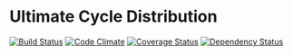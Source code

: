 Ultimate Cycle Distribution
=========
[![Build Status](https://travis-ci.org/Qiriqoo/ultimate-cycle-distrib.png)](https://travis-ci.org/Qiriqoo/ultimate-cycle-distrib)
[![Code Climate](https://codeclimate.com/github/Qiriqoo/ultimate-cycle-distrib.png)](https://codeclimate.com/github/Qiriqoo/ultimate-cycle-distrib)
[![Coverage Status](https://coveralls.io/repos/Qiriqoo/ultimate-cycle-distrib/badge.png)](https://coveralls.io/r/Qiriqoo/ultimate-cycle-distrib)
[![Dependency Status](https://gemnasium.com/Qiriqoo/ultimate-cycle-distrib.svg)](https://gemnasium.com/Qiriqoo/ultimate-cycle-distrib)
